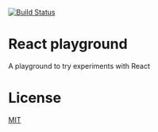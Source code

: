 [![Build Status](https://travis-ci.org/claudiopro/react-playground.svg?branch=master)](https://travis-ci.org/claudiopro/react-playground)

# React playground

A playground to try experiments with React

# License

[MIT](http://opensource.org/licenses/MIT)
